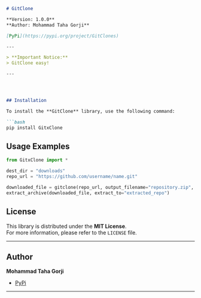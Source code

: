 ```markdown
# GitClone

**Version: 1.0.0**  
**Author: Mohammad Taha Gorji**  

[PyPi](https://pypi.org/project/GitClones)

---

> **Important Notice:**  
> GitClone easy!

---




## Installation

To install the **GitClone** library, use the following command:

```bash
pip install GitxClone
```


## Usage Examples

```python
from GitxClone import *

dest_dir = "downloads"
repo_url = "https://github.com/username/name.git"

downloaded_file = gitclone(repo_url, output_filename="repository.zip", dest_dir=dest_dir)
extract_archive(downloaded_file, extract_to="extracted_repo")
```


## License

This library is distributed under the **MIT License**.  
For more information, please refer to the `LICENSE` file.

---

## Author

**Mohammad Taha Gorji**  
- [PyPi](https://pypi.org/project/GitClone)

---
